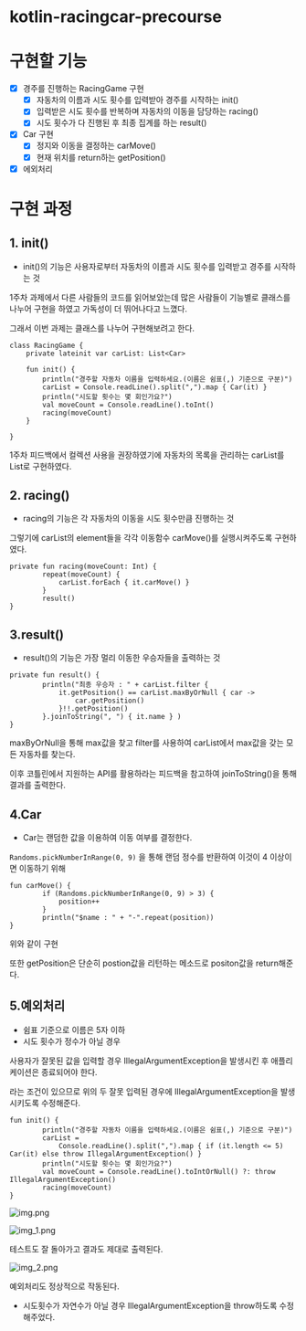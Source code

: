 # kotlin-racingcar-precourse
# 구현할 기능
- [X] 경주를 진행하는 RacingGame 구현
    - [X] 자동차의 이름과 시도 횟수를 입력받아 경주를 시작하는 init() 
    - [X] 입력받은 시도 횟수를 반복하며 자동차의 이동을 담당하는 racing()
    - [X] 시도 횟수가 다 진행된 후 최종 집계를 하는 result()
- [X] Car 구현
  - [X] 정지와 이동을 결정하는 carMove()
  - [X] 현재 위치를 return하는 getPosition()
- [X] 에외처리

# 구현 과정
## 1. init()
+ init()의 기능은 사용자로부터 자동차의 이름과 시도 횟수를 입력받고 경주를 시작하는 것

1주차 과제에서 다른 사람들의 코드를 읽어보았는데 많은 사람들이 기능별로 클래스를 나누어 구현을 하였고 가독성이 더 뛰어나다고 느꼈다.

그래서 이번 과제는 클래스를 나누어 구현해보려고 한다.

```
class RacingGame {
    private lateinit var carList: List<Car>

    fun init() {
        println("경주할 자동차 이름을 입력하세요.(이름은 쉼표(,) 기준으로 구분)")
        carList = Console.readLine().split(",").map { Car(it) }
        println("시도할 횟수는 몇 회인가요?")
        val moveCount = Console.readLine().toInt()
        racing(moveCount)
    }

}
```
1주차 피드백에서 컬렉션 사용을 권장하였기에 자동차의 목록을 관리하는 carList를 List로 구현하였다.

## 2. racing()
+ racing의 기능은 각 자동차의 이동을 시도 횟수만큼 진행하는 것

그렇기에 carList의 element들을 각각 이동함수 carMove()를 실행시켜주도록 구현하였다.

```
private fun racing(moveCount: Int) {
        repeat(moveCount) {
            carList.forEach { it.carMove() }
        }
        result()
}
```

## 3.result()
+ result()의 기능은 가장 멀리 이동한 우승자들을 출력하는 것

```
private fun result() {
        println("최종 우승자 : " + carList.filter {
            it.getPosition() == carList.maxByOrNull { car ->
                car.getPosition()
            }!!.getPosition()
        }.joinToString(", ") { it.name } )
}
```

maxByOrNull을 통해 max값을 찾고 filter를 사용하여 carList에서 max값을 갖는 모든 자동차를 찾는다.

이후 코틀린에서 지원하는 API를 활용하라는 피드백을 참고하여 joinToString()을 통해 결과를 출력한다.

## 4.Car
+ Car는 랜덤한 값을 이용하여 이동 여부를 결정한다.

```Randoms.pickNumberInRange(0, 9)```
을 통해 랜덤 정수를 반환하여 이것이 4 이상이면 이동하기 위해 
```
fun carMove() {
        if (Randoms.pickNumberInRange(0, 9) > 3) {
            position++
        }
        println("$name : " + "-".repeat(position))
}
```
위와 같이 구현

또한 getPosition은 단순히 postion값을 리턴하는 메소드로 positon값을 return해준다.

## 5.예외처리
+ 쉼표 기준으로 이름은 5자 이하
+ 시도 횟수가 정수가 아닐 경우

사용자가 잘못된 값을 입력할 경우 IllegalArgumentException을 발생시킨 후 애플리케이션은 종료되어야 한다.

라는 조건이 있으므로 위의 두 잘못 입력된 경우에 IllegalArgumentException을 발생시키도록 수정해준다.

```
fun init() {
        println("경주할 자동차 이름을 입력하세요.(이름은 쉼표(,) 기준으로 구분)")
        carList =
            Console.readLine().split(",").map { if (it.length <= 5) Car(it) else throw IllegalArgumentException() }
        println("시도할 횟수는 몇 회인가요?")
        val moveCount = Console.readLine().toIntOrNull() ?: throw IllegalArgumentException()
        racing(moveCount)
}
```

![img.png](img.png)

![img_1.png](img_1.png)

테스트도 잘 돌아가고 결과도 제대로 출력된다.

![img_2.png](img_2.png)

예외처리도 정상적으로 작동된다.

+ 시도횟수가 자연수가 아닐 경우 IllegalArgumentException을 throw하도록 수정해주었다.